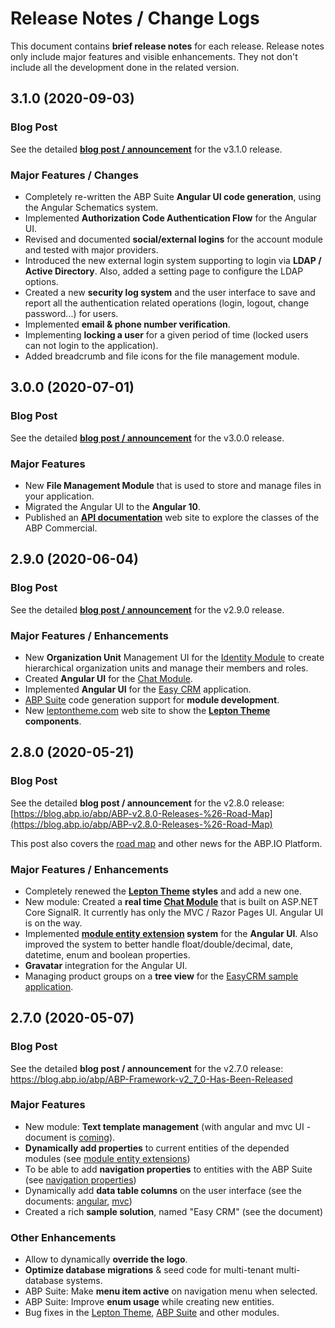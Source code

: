 # Release Notes / Change Logs

This document contains **brief release notes** for each release. Release notes only include major features and visible enhancements. They not don't include all the development done in the related version.

## 3.1.0 (2020-09-03)

### Blog Post

See the detailed **[blog post / announcement](https://blog.abp.io/abp/ABP-Framework-v3.1-Final-Has-Been-Released)** for the v3.1.0 release.

### Major Features / Changes

* Completely re-written the ABP Suite **Angular UI code generation**, using the Angular Schematics system.
* Implemented **Authorization Code Authentication Flow** for the Angular UI.
* Revised and documented **social/external logins** for the account module and tested with major providers.
* Introduced the new external login system supporting to login via **LDAP / Active Directory**. Also, added a setting page to configure the LDAP options.
* Created a new **security log system** and the user interface to save and report all the authentication related operations (login, logout, change password...) for users.
* Implemented **email & phone number verification**.
* Implementing **locking a user** for a given period of time (locked users can not login to the application).
* Added breadcrumb and file icons for the file management module.

## 3.0.0 (2020-07-01)

### Blog Post

See the detailed **[blog post / announcement](https://blog.abp.io/abp/ABP-Framework-v3.0-Has-Been-Released)** for the v3.0.0 release.

### Major Features

* New **File Management Module** that is used to store and manage files in your application.
* Migrated the Angular UI to the **Angular 10**.
* Published an **[API documentation](https://docs.abp.io/api-docs/commercial/2.9/api/index.html)** web site to explore the classes of the ABP Commercial.

## 2.9.0 (2020-06-04)

### Blog Post

See the detailed **[blog post / announcement](https://blog.abp.io/abp/ABP-Framework-v2.9.0-Has-Been-Released)** for the v2.9.0 release.

### Major Features / Enhancements

* New **Organization Unit** Management UI for the [Identity Module](https://commercial.abp.io/modules/Volo.Identity.Pro) to create hierarchical organization units and manage their members and roles.
* Created **Angular UI** for the [Chat Module](https://commercial.abp.io/modules/Volo.Chat).
* Implemented **Angular UI** for the [Easy CRM](https://docs.abp.io/en/commercial/latest/samples/easy-crm) application.
* [ABP Suite](https://commercial.abp.io/tools/suite) code generation support for **module development**.
* New [leptontheme.com](http://leptontheme.com/) web site to show the **[Lepton Theme](https://commercial.abp.io/themes) components**.

## 2.8.0 (2020-05-21)

### Blog Post

See the detailed **blog post / announcement** for the v2.8.0 release: [https://blog.abp.io/abp/ABP-v2.8.0-Releases-%26-Road-Map](https://blog.abp.io/abp/ABP-v2.8.0-Releases-%26-Road-Map)

This post also covers the [road map](road-map.md) and other news for the ABP.IO Platform.

### Major Features / Enhancements

* Completely renewed the **[Lepton Theme](https://commercial.abp.io/themes) styles** and add a new one.
* New module: Created a **real time [Chat Module](https://commercial.abp.io/modules/Volo.Chat)** that is built on ASP.NET Core SignalR. It currently has only the MVC / Razor Pages UI. Angular UI is on the way.
* Implemented **[module entity extension](guides/module-entity-extensions.md) system** for the **Angular UI**. Also improved the system to better handle float/double/decimal, date, datetime, enum and boolean properties.
* **Gravatar** integration for the Angular UI.
* Managing product groups on a **tree view** for the [EasyCRM sample application](samples/easy-crm.md).

## 2.7.0 (2020-05-07)

### Blog Post

See the detailed **blog post / announcement** for the v2.7.0 release:  https://blog.abp.io/abp/ABP-Framework-v2_7_0-Has-Been-Released 

### Major Features

* New module: **Text template management** (with angular and mvc UI - document is [coming](modules/text-template-management.md)).
* **Dynamically add properties** to current entities of the depended modules (see [module entity extensions](guides/module-entity-extensions.md))
* To be able to add **navigation properties** to entities with the ABP Suite (see [navigation properties](https://docs.abp.io/en/commercial/latest/abp-suite/generating-crud-page#navigation-properties))
* Dynamically add **data table columns** on the user interface (see the documents: [angular](ui/angular/data-table-column-extensions.md), [mvc](ui/aspnetcore/data-table-column-extensions.md))
* Created a rich **sample solution**, named "Easy CRM" (see the document)

### Other Enhancements

* Allow to dynamically **override the logo**.
* **Optimize database migrations** & seed code for multi-tenant multi-database systems.
* ABP Suite: Make **menu item active** on navigation menu when selected.
* ABP Suite: Improve **enum usage** while creating new entities.
* Bug fixes in the [Lepton Theme](https://commercial.abp.io/themes), [ABP Suite](https://commercial.abp.io/tools/suite) and  other modules.
